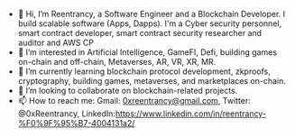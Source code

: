 - 👋 Hi, I’m Reentrancy, a Software Engineer and a Blockchain Developer. I build scalable software (Apps, Dapps). I'm a Cyber security personnel, smart contract developer, smart contract security researcher and auditor and AWS CP
- 👀 I’m interested in Artificial Intelligence, GameFI, Defi, building games on-chain and off-chain, Metaverses, AR, VR, XR, MR.
- 🌱 I’m currently learning blockchain protocol development, zkproofs, cryptography, building games, metaverses, and marketplaces on-chain.
- 💞️ I’m looking to collaborate on blockchain-related projects.
- 📫 How to reach me: Gmail: 0xreentrancy@gmail.com, Twitter: @0xReentrancy, LinkedIn:https://www.linkedin.com/in/reentrancy-%F0%9F%95%B7-4004131a2/

<!---
Cyber-Mitch/Cyber-Mitch is a ✨ special ✨ repository because its `README.md` (this file) appears on your GitHub profile.
You can click the Preview link to take a look at your changes.
--->
